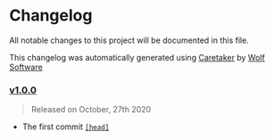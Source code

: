 # Changelog

All notable changes to this project will be documented in this file.


This changelog was automatically generated using [Caretaker](https://github.com/WolfSoftware/our-projects) by [Wolf Software](https://github.com/WolfSoftware)

### [v1.0.0](https://github.com/WolfSoftware/our-projects/releases/v1.0.0)

> Released on October, 27th 2020

- The first commit [`[head]`](https://github.com/WolfSoftware/our-projects/commit/)

